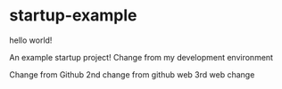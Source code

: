 # startup-example

hello world!

An example startup project!
Change from my development environment

Change from Github
2nd change from github web
3rd web change
